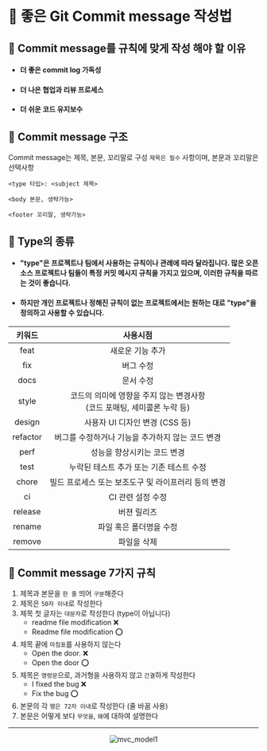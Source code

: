 # 🌈 좋은 Git Commit message 작성법

## 🌟 Commit message를 규칙에 맞게 작성 해야 할 이유
- #### 더 좋은 commit log 가독성
- #### 더 나은 협업과 리뷰 프로세스
- #### 더 쉬운 코드 유지보수


## 🌟 Commit message 구조

Commit message는 제목, 본문, 꼬리말로 구성
`제목은 필수` 사항이며, 본문과 꼬리말은 선택사항

~~~
<type 타입>: <subject 제목>

<body 본문, 생략가능>

<footer 꼬리말, 생략가능>
~~~


## 🌟 Type의 종류
- #### "type"은 프로젝트나 팀에서 사용하는 규칙이나 관례에 따라 달라집니다. 많은 오픈 소스 프로젝트나 팀들이 특정 커밋 메시지 규칙을 가지고 있으며, 이러한 규칙을 따르는 것이 좋습니다.
- #### 하지만 개인 프로젝트나 정해진 규칙이 없는 프로젝트에서는 원하는 대로 "type"을 정의하고 사용할 수 있습니다.

|키워드|사용시점|
|:---:|:---:|
|feat|새로운 기능 추가|
|fix|버그 수정|
|docs|문서 수정|
|style|코드의 의미에 영향을 주지 않는 변경사항 <br> (코드 포매팅, 세미콜론 누락 등)|
|design|사용자 UI 디자인 변경 (CSS 등)|
|refactor|버그를 수정하거나 기능을 추가하지 않는 코드 변경|
|perf|성능을 향상시키는 코드 변경|
|test|누락된 테스트 추가 또는 기존 테스트 수정|
|chore|빌드 프로세스 또는 보조도구 및 라이프러리 등의 변경|
|ci|CI 관련 설정 수정|
|release|버젼 릴리즈|
|rename|파일 혹은 폴더명을 수정|
|remove|파일을 삭제|

## 🌟 Commit message 7가지 규칙
1. 제목과 본문을 `한 줄` 띄어 `구분`해준다
2. 제목은 `50자 이내`로 작성한다
3. 제목 첫 글자는 `대문자`로 작성한다 (type이 아닙니다)
   - readme file modification ❌
   - Readme file modification ⭕️
4. 제목 끝에 `마침표`를 사용하지 않는다
   - Open the door. ❌
   - Open the door ⭕️
5. 제목은 `명령문`으로, 과거형을 사용하지 않고 `간결`하게 작성한다
   - I fixed the bug ❌
   - Fix the bug ⭕️
6. 본문의 각 `행은 72자 이내`로 작성한다 (줄 바꿈 사용)
7. 본문은 어떻게 보다 `무엇을`, `왜`에 대하여 설명한다
---
<p align="center"><img src="https://blog.kakaocdn.net/dn/cN2ufw/btrueyG3HfY/dNdmtAbvhkg8qko8N0zw0k/img.png" alt="mvc_model1"/></p>
